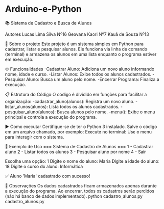 # Arduino-e-Python

📚 Sistema de Cadastro e Busca de Alunos

Autores
Lucas Lima Silva Nº16
Geovana Kaori Nº7
Kauã de Souza Nº13

🚀 Sobre o projeto
Este projeto é um sistema simples em Python para cadastrar, listar e pesquisar alunos.
Ele funciona via linha de comando (terminal) e armazena os alunos em uma lista enquanto o programa estiver em execução.

⚙️ Funcionalidades
-Cadastrar Aluno: Adiciona um novo aluno informando nome, idade e curso.
-Listar Alunos: Exibe todos os alunos cadastrados.
-Pesquisar Aluno: Busca um aluno pelo nome.
-Encerrar Programa: Finaliza a execução.

📋 Estrutura do Código
O código é dividido em funções para facilitar a organização:
-cadastrar_aluno(alunos): Registra um novo aluno.
-listar_alunos(alunos): Lista todos os alunos cadastrados.
-pesquisar_aluno(alunos): Busca alunos pelo nome.
-menu(): Exibe o menu principal e controla a execução do programa.

▶️ Como executar
Certifique-se de ter o Python 3 instalado.
Salve o código em um arquivo chamado, por exemplo:
Execute no terminal:
Use o menu para interagir com o sistema.

📝 Exemplo de Uso
=== Sistema de Cadastro de Alunos ===
1 - Cadastrar aluno
2 - Listar todos os alunos
3 - Pesquisar aluno por nome
4 - Sair

Escolha uma opção: 1
Digite o nome do aluno: Maria
Digite a idade do aluno: 18
Digite o curso do aluno: Informática

✅ Aluno 'Maria' cadastrado com sucesso!

📌 Observações
Os dados cadastrados ficam armazenados apenas durante a execução do programa.
Ao encerrar, todos os cadastros serão perdidos (não há banco de dados implementado).
python cadastro_alunos.py
cadastro_alunos.py
 
 
